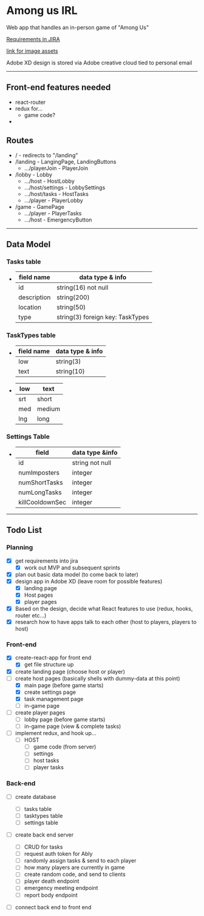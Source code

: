 # Among us IRL <!-- omit in toc -->
Web app that handles an in-person game of "Among Us"

[Requirements in JIRA](https://jared-tanner.atlassian.net/secure/RapidBoard.jspa?rapidView=2&view=planning.nodetail&selectedIssue=AUI-20&epics=visible&issueLimit=100)

[link for image assets](https://www.spriters-resource.com/pc_computer/amongus/sheet/139872/)

Adobe XD design is stored via Adobe creative cloud tied to personal email

---
## Front-end features needed
- react-router
- redux for...
  - game code?
- 

## Routes
- / - redirects to "/landing"
- /landing - LangingPage, LandingButtons
  - .../playerJoin - PlayerJoin
- /lobby - Lobby
  - .../host - HostLobby
  - .../host/settings - LobbySettings
  - .../host/tasks - HostTasks
  - .../player - PlayerLobby
- /game - GamePage
  - .../player - PlayerTasks
  - .../host - EmergencyButton

---
## Data Model
### Tasks table
- 
  | field name  | data type & info                 |
  | ----------- | -------------------------------- |
  | id          | string(16) not null              |
  | description | string(200)                      |
  | location    | string(50)                       |
  | type        | string(3) foreign key: TaskTypes |

### TaskTypes table
- 
  | field name | data type & info |
  | ---------- | ---------------- |
  | low        | string(3)        |
  | text       | string(10)       |
- 
  | low | text   |
  | --- | ------ |
  | srt | short  |
  | med | medium |
  | lng | long   |

### Settings Table
- 
  | field           | data type &info  |
  | --------------- | --------------- |
  | id              | string not null |
  | numImposters    | integer         |
  | numShortTasks   | integer         |
  | numLongTasks    | integer         |
  | killCooldownSec | integer         |


---
## Todo List
### Planning
- [x] get requirements into jira
  - [x] work out MVP and subsequent sprints
- [x] plan out basic data model (to come back to later)
- [x] design app in Adobe XD (leave room for possible features)
  - [x] landing page
  - [x] Host pages
  - [x] player pages
- [x] Based on the design, decide what React features to use (redux, hooks, router etc...)
- [x] research how to have apps talk to each other (host to players, players to host)
### Front-end
- [x] create-react-app for front end
  - [x] get file structure up
- [x] create landing page (choose host or player)
- [ ] create host pages (basically shells with dummy-data at this point)
  - [x] main page (before game starts)
  - [x] create settings page
  - [x] task management page
  - [ ] in-game page
- [ ] create player pages
  - [ ] lobby page (before game starts)
  - [ ] in-game page (view & complete tasks)
- [ ] implement redux, and hook up...
  - [ ] HOST
    - [ ] game code (from server)
    - [ ] settings
    - [ ] host tasks
    - [ ] player tasks
### Back-end
- [ ] create database
  - [ ] tasks table
  - [ ] tasktypes table
  - [ ] settings table
- [ ] create back end server
  - [ ] CRUD for tasks
  - [ ] request auth token for Ably
  - [ ] randomly assign tasks & send to each player
  - [ ] how many players are currently in game
  - [ ] create random code, and send to clients
  - [ ] player death endpoint
  - [ ] emergency meeting endpoint
  - [ ] report body endpoint
- [ ] connect back end to front end



